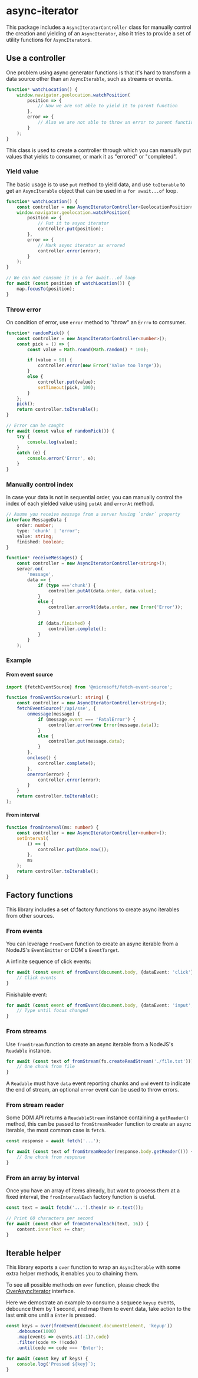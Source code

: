# async-iterator

This package includes a `AsyncIteratorController` class for manually control the creation and yielding of an `AsyncIterator`, also it tries to provide a set of utility functions for `AsyncIterator`s.

## Use a controller

One problem using async generator functions is that it's hard to transform a data source other than an `AsyncIterable`, such as streams or events.

```ts
function* watchLocation() {
    window.navigator.geolocation.watchPosition(
        position => {
            // Now we are not able to yield it to parent function
        },
        error => {
            // Also we are not able to throw an error to parent function
        }
    );
}
```

This class is used to create a controller through which you can manually put values that yields to consumer, or mark it as "errored" or "completed".

### Yield value

The basic usage is to use `put` method to yield data, and use `toIterable` to get an `AsyncIterable` object that can be used in a `for await...of` loop.

```ts
function* watchLocation() {
    const controller = new AsyncIteratorController<GeolocationPosition>();
    window.navigator.geolocation.watchPosition(
        position => {
            // Put it to async iterator
            controller.put(position);
        },
        error => {
            // Mark async iterator as errored
            controller.error(error);
        }
    );
}

// We can not consume it in a for await...of loop
for await (const position of watchLocation()) {
    map.focusTo(position);
}
```

### Throw error

On condition of error, use `error` method to "throw" an `Errro` to comsumer.

```ts
function* randomPick() {
    const controller = new AsyncIteratorController<number>();
    const pick = () => {
        const value = Math.round(Math.random() * 100);

        if (value > 98) {
            controller.error(new Error('Value too large'));
        }
        else {
            controller.put(value);
            setTimeout(pick, 100);
        }
    };
    pick();
    return controller.toIterable();
}

// Error can be caught
for await (const value of randomPick()) {
    try {
        console.log(value);
    }
    catch (e) {
        console.error('Error', e);
    }
}
```

### Manually control index

In case your data is not in sequential order, you can manually control the index of each yielded value using `putAt` and `errorAt` method.

```ts
// Asume you receive message from a server having `order` property
interface MessageData {
    order: number;
    type: 'chunk' | 'error';
    value: string;
    finished: boolean;
}

function* receiveMessages() {
    const controller = new AsyncIteratorController<string>();
    server.on(
        'message',
        data => {
            if (type ==='chunk') {
                controller.putAt(data.order, data.value);
            }
            else {
                controller.errorAt(data.order, new Error('Error'));
            }

            if (data.finished) {
                controller.complete();
            }
        }
    );
```

### Example

#### From event source

```ts
import {fetchEventSource} from '@microsoft/fetch-event-source';

function fromEventSource(url: string) {
    const controller = new AsyncIteratorController<string>();
    fetchEventSource('/api/sse', {
        onmessage(message) {
            if (message.event === 'FatalError') {
                controller.error(new Error(message.data));
            }
            else {
                controller.put(message.data);
            }
        },
        onclose() {
            controller.complete();
        },
        onerror(error) {
            controller.error(error);
        }
    }
    return controller.toIterable();
);
```

#### From interval

```ts
function fromInterval(ms: number) {
    const controller = new AsyncIteratorController<number>();
    setInterval(
        () => {
            controller.put(Date.now());
        },
        ms
    );
    return controller.toIterable();
}
```

## Factory functions

This library includes a set of factory functions to create async iterables from other sources.

### From events

You can leverage `fromEvent` function to create an async iterable from a NodeJS's `EventEmitter` or DOM's `EventTarget`.

A infinite sequence of click events:

```ts
for await (const event of fromEvent(document.body, {dataEvent: 'click'})) {
    // Click events
}
```

Finishable event:

```ts
for await (const event of fromEvent(document.body, {dataEvent: 'input', finishEvent: 'change'})) {
    // Type until focus changed
}
```

### From streams

Use `fromStream` function to create an async iterable from a NodeJS's `Readable` instance.

```ts
for await (const text of fromStream(fs.createReadStream('./file.txt'))) {
    // One chunk from file
}
```

A `Readable` must have `data` event reporting chunks and `end` event to indicate the end of stream, an optional `error` event can be used to throw errors.

### From stream reader

Some DOM API returns a `ReadableStream` instance containing a `getReader()` method, this can be passed to `fromStreamReader` function to create an async iterable, the most common case is `fetch`.

```ts
const response = await fetch('...');

for await (const text of fromStreamReader(response.body.getReader())) {
    // One chunk from response
}
```

### From an array by interval

Once you have an array of items already, but want to process them at a fixed interval, the `fromIntervalEach` factory function is useful.

```ts
const text = await fetch('...').then(r => r.text());

// Print 60 characters per second
for await (const char of fromIntervalEach(text, 16)) {
    content.innerText += char;
}
```

## Iterable helper

This library exports a `over` function to wrap an `AsyncIterable` with some extra helper methods, it enables you to chaining them.

To see all possible methods on `over` function, please check the [OverAsyncIterator](./src/helper/index.ts) interface.

Here we demostrate an example to consume a sequece `keyup` events, debounce them by 1 second, and map them to event data, take action to the last emit one until a `Enter` is pressed.

```ts
const keys = over(fromEvent(document.documentElement, 'keyup'))
    .debounce(1000)
    .map(events => events.at(-1)?.code)
    .filter(code => !!code)
    .until(code => code === 'Enter');

for await (const key of keys) {
    console.log('Pressed ${key}`);
}
```
